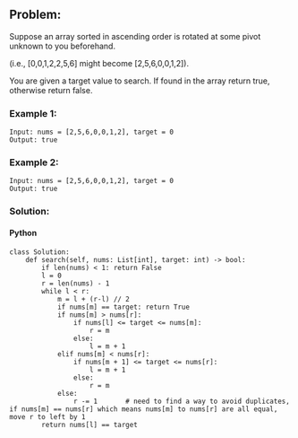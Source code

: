 ## Problem:

Suppose an array sorted in ascending order is rotated at some pivot unknown to you beforehand.

(i.e., [0,0,1,2,2,5,6] might become [2,5,6,0,0,1,2]).

You are given a target value to search. If found in the array return true, otherwise return false.

### Example 1:

```
Input: nums = [2,5,6,0,0,1,2], target = 0
Output: true
```

### Example 2:

```
Input: nums = [2,5,6,0,0,1,2], target = 0
Output: true
```

### Solution:

#### Python

```
class Solution:
    def search(self, nums: List[int], target: int) -> bool:
        if len(nums) < 1: return False
        l = 0
        r = len(nums) - 1
        while l < r:
            m = l + (r-l) // 2
            if nums[m] == target: return True
            if nums[m] > nums[r]:
                if nums[l] <= target <= nums[m]:
                    r = m
                else:
                    l = m + 1
            elif nums[m] < nums[r]:
                if nums[m + 1] <= target <= nums[r]:
                    l = m + 1
                else:
                    r = m
            else:
                r -= 1       # need to find a way to avoid duplicates, if nums[m] == nums[r] which means nums[m] to nums[r] are all equal, move r to left by 1
        return nums[l] == target
```
